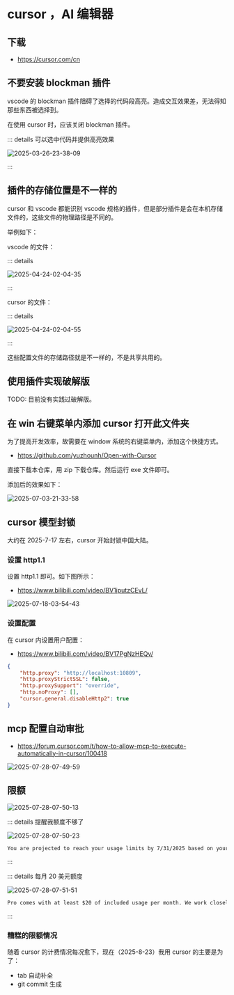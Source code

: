 # cursor ，AI 编辑器

## 下载

- https://cursor.com/cn

## 不要安装 blockman 插件

vscode 的 blockman 插件阻碍了选择的代码段高亮。造成交互效果差，无法得知那些东西被选择到。

在使用 cursor 时，应该关闭 blockman 插件。

::: details 可以选中代码并提供高亮效果

![2025-03-26-23-38-09](https://gh-img-store.ruan-cat.com/img/2025-03-26-23-38-09.png)

:::

## 插件的存储位置是不一样的

cursor 和 vscode 都能识别 vscode 规格的插件，但是部分插件是会在本机存储文件的，这些文件的物理路径是不同的。

举例如下：

vscode 的文件：

::: details

![2025-04-24-02-04-35](https://gh-img-store.ruan-cat.com/img/2025-04-24-02-04-35.png)

:::

cursor 的文件：

::: details

![2025-04-24-02-04-55](https://gh-img-store.ruan-cat.com/img/2025-04-24-02-04-55.png)

:::

这些配置文件的存储路径就是不一样的，不是共享共用的。

## 使用插件实现破解版

TODO: 目前没有实践过破解版。

## 在 win 右键菜单内添加 cursor 打开此文件夹

为了提高开发效率，故需要在 window 系统的右键菜单内，添加这个快捷方式。

- https://github.com/yuzhounh/Open-with-Cursor

直接下载本仓库，用 zip 下载仓库。然后运行 exe 文件即可。

添加后的效果如下：

![2025-07-03-21-33-58](https://gh-img-store.ruan-cat.com/img/2025-07-03-21-33-58.png)

## cursor 模型封锁

大约在 2025-7-17 左右，cursor 开始封锁中国大陆。

### 设置 http1.1

设置 http1.1 即可。如下图所示：

- https://www.bilibili.com/video/BV1iputzCEvL/

![2025-07-18-03-54-43](https://gh-img-store.ruan-cat.com/img/2025-07-18-03-54-43.png)

### 设置配置

在 cursor 内设置用户配置：

- https://www.bilibili.com/video/BV17PgNzHEQv/

```json
{
	"http.proxy": "http://localhost:10809",
	"http.proxyStrictSSL": false,
	"http.proxySupport": "override",
	"http.noProxy": [],
	"cursor.general.disableHttp2": true
}
```

## mcp 配置自动审批

- https://forum.cursor.com/t/how-to-allow-mcp-to-execute-automatically-in-cursor/100418

![2025-07-28-07-49-59](https://gh-img-store.ruan-cat.com/img/2025-07-28-07-49-59.png)

## 限额

![2025-07-28-07-50-13](https://gh-img-store.ruan-cat.com/img/2025-07-28-07-50-13.png)

::: details 提醒我额度不够了

![2025-07-28-07-50-23](https://gh-img-store.ruan-cat.com/img/2025-07-28-07-50-23.png)

```txt
You are projected to reach your usage limits by 7/31/2025 based on your current usage. Consider switching to Auto for more requests, asking for smaller changes, or enabling pay-as-you-go to avoid interruptions until your cycle resets on 8/26/2025.
```

:::

::: details 每月 20 美元额度

![2025-07-28-07-51-51](https://gh-img-store.ruan-cat.com/img/2025-07-28-07-51-51.png)

```txt
Pro comes with at least $20 of included usage per month. We work closely with the model providers to make this monthly allotment as high as possible. You'll be notified in-app when you're nearing your monthly limit.
```

:::

### 糟糕的限额情况

随着 cursor 的计费情况每况愈下，现在（2025-8-23）我用 cursor 的主要是为了：

- tab 自动补全
- git commit 生成
